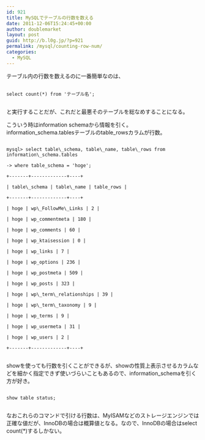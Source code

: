 ```yaml
---
id: 921
title: MySQLでテーブルの行数を数える
date: 2011-12-06T15:24:45+00:00
author: doublemarket
layout: post
guid: http://b.l0g.jp/?p=921
permalink: /mysql/counting-row-num/
categories:
  - MySQL
---
```


テーブル内の行数を数えるのに一番簡単なのは、

```
  
select count(*) from 'テーブル名';
  
```

と実行することだが、これだと最悪そのテーブルを総なめすることになる。
  
こういう時はinformation schemaから情報を引く。information\_schema.tablesテーブルのtable\_rowsカラムが行数。

```
  
mysql> select table\_schema, table\_name, table\_rows from information\_schema.tables
      
-> where table_schema = 'hoge';
  
+-------+-------------+----+
  
| table\_schema | table\_name | table_rows |
  
+-------+-------------+----+
  
| hoge | wp\_FollowMe\_Links | 2 |
  
| hoge | wp_commentmeta | 180 |
  
| hoge | wp_comments | 60 |
  
| hoge | wp_ktaisession | 0 |
  
| hoge | wp_links | 7 |
  
| hoge | wp_options | 236 |
  
| hoge | wp_postmeta | 509 |
  
| hoge | wp_posts | 323 |
  
| hoge | wp\_term\_relationships | 39 |
  
| hoge | wp\_term\_taxonomy | 9 |
  
| hoge | wp_terms | 9 |
  
| hoge | wp_usermeta | 31 |
  
| hoge | wp_users | 2 |
  
+-------+-------------+----+
  
```

showを使っても行数を引くことができるが、showの性質上表示させるカラムなどを細かく指定できず使いづらいこともあるので、information_schemaを引く方が好き。

```
  
show table status;
  
```

なおこれらのコマンドで引ける行数は、MyISAMなどのストレージエンジンでは正確な値だが、InnoDBの場合は概算値となる。なので、InnoDBの場合はselect count(*)するしかない。

